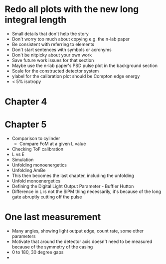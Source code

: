 # Redo all plots with the new long integral length

- Small details that don't help the story
- Don't worry too much about copying e.g. the n-lab paper
- Be consistent with referring to elements
- Don't start sentences with symbols or acronyms
- Don't be nitpicky about your own work
- Save future work issues for that section
- Maybe use the n-lab paper's PSD pulse plot in the background section
- Scale for the constructed detector system
- ylabel for the calibration plot should be Compton edge energy
- < 5% isotropy

# Chapter 4

# Chapter 5
- Comparison to cylinder
	- Compare FoM at a given L value
- Checking ToF calibration
- L vs E
- Simulation
- Unfolding monoenergetics
- Unfolding AmBe
- This then becomes the last chapter, including the unfolding
- Unfold monoenergetics
- Defining the Digital Light Output Parameter - Buffler Hutton
- Difference in L is not the SiPM thing necessarily, it's because of the long gate abruptly cutting off the pulse


# One last measurement
- Many angles, showing light output edge, count rate, some other parameters
- Motivate that around the detector axis doesn't need to be measured because of the symmetry of the casing
- 0 to 180, 30 degree gaps
- 